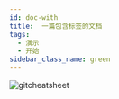 ```yaml
---
id: doc-with
title:  一篇包含标签的文档
tags:
  - 演示
  - 开始
sidebar_class_name: green
---
```


<img src="https://tva1.sinaimg.cn/large/007S8ZIlgy1ge9arpd4buj317c0u0kfe.jpg" alt="gitcheatsheet"  />

